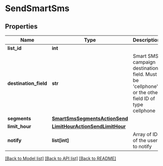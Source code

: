# SendSmartSms

## Properties
Name | Type | Description | Notes
------------ | ------------- | ------------- | -------------
**list_id** | **int** |  | 
**destination_field** | **str** | Smart SMS campaign destination field. Must be &#39;cellphone&#39; or the other field ID of type                                 cellphone | 
**segments** | [**SmartSmsSegmentsActionSend**](SmartSmsSegmentsActionSend.md) |  | 
**limit_hour** | [**LimitHourActionSendLimitHour**](LimitHourActionSendLimitHour.md) |  | [optional] 
**notify** | **list[int]** | Array of IDs of the users to notify | [optional] 

[[Back to Model list]](../README.md#documentation-for-models) [[Back to API list]](../README.md#documentation-for-api-endpoints) [[Back to README]](../README.md)


